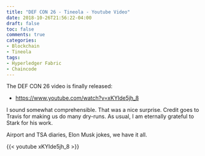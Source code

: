 ```yaml
---
title: "DEF CON 26 - Tineola - Youtube Video"
date: 2018-10-26T21:56:22-04:00
draft: false
toc: false
comments: true
categories:
- Blockchain
- Tineola
tags:
- Hyperledger Fabric
- Chaincode
---
```


The DEF CON 26 video is finally released:

* https://www.youtube.com/watch?v=xKYIde5jh_8

I sound somewhat comprehensible. That was a nice surprise. Credit goes to Travis for making us do many dry-runs. As usual, I am eternally grateful to Stark for his work.

Airport and TSA diaries, Elon Musk jokes, we have it all.

{{< youtube xKYIde5jh_8 >}}

<!--more-->
